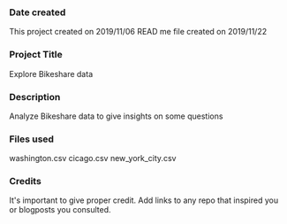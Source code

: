 ### Date created
This project created on 2019/11/06
READ me file created on 2019/11/22

### Project Title
Explore Bikeshare data

### Description
Analyze Bikeshare data to give insights on some questions

### Files used
washington.csv
cicago.csv
new_york_city.csv

### Credits
It's important to give proper credit. Add links to any repo that inspired you or blogposts you consulted.
